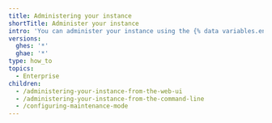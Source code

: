 ```yaml
---
title: Administering your instance
shortTitle: Administer your instance
intro: 'You can administer your instance using the {% data variables.enterprise.management_console %}, site admin dashboard, SSH, and command-line utilities.'
versions:
  ghes: '*'
  ghae: '*'
type: how_to
topics:
  - Enterprise
children:
  - /administering-your-instance-from-the-web-ui
  - /administering-your-instance-from-the-command-line
  - /configuring-maintenance-mode
---
```

